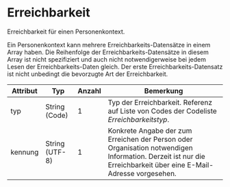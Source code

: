 # Erreichbarkeit

Erreichbarkeit für einen Personenkontext.

Ein Personenkontext kann mehrere Erreichbarkeits-Datensätze in einem Array haben. Die Reihenfolge der Erreichbarkeits-Datensätze in diesem Array ist nicht spezifiziert und auch nicht notwendigerweise bei jedem Lesen der Erreichbarkeits-Daten gleich. Der erste Erreichbarkeits-Datensatz ist nicht
unbedingt die bevorzugte Art der Erreichbarkeit.

Attribut | Typ | Anzahl | Bemerkung
--- | --- | --- | ---
typ | String (Code) | 1 | Typ der Erreichbarkeit. Referenz auf Liste von Codes der Codeliste *Erreichbarkeitstyp*.
kennung | String (UTF-8) | 1 | Konkrete Angabe der zum Erreichen der Person oder Organisation notwendigen Information. Derzeit ist nur die Erreichbarkeit über  eine E-Mail- Adresse vorgesehen.
